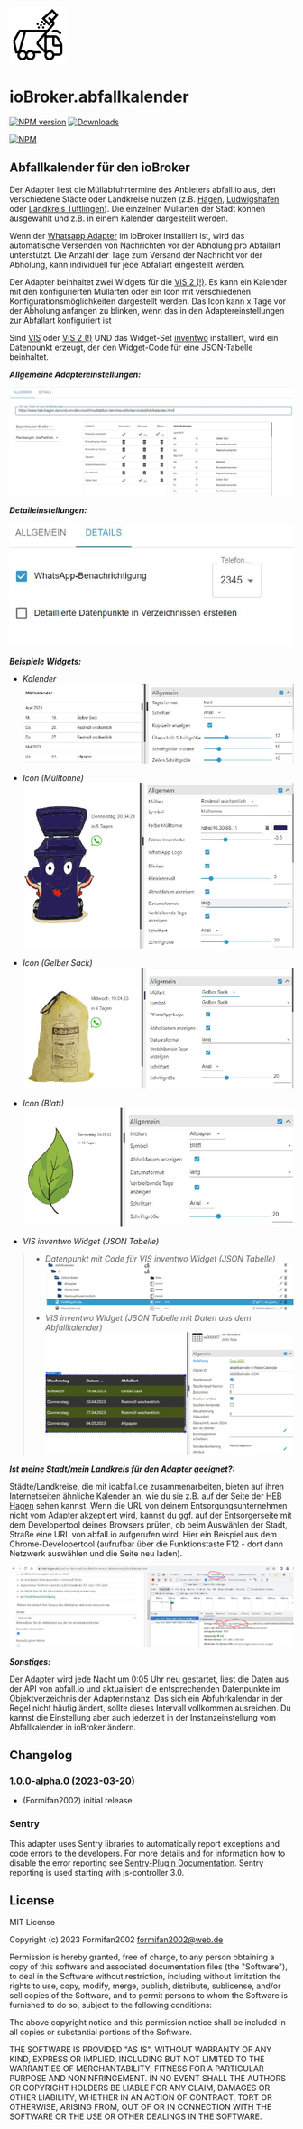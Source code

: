 ![Logo](admin/abfallkalender.png)

# ioBroker.abfallkalender

[![NPM version](https://img.shields.io/npm/v/iobroker.abfallkalender.svg)](https://www.npmjs.com/package/iobroker.abfallkalender)
[![Downloads](https://img.shields.io/npm/dm/iobroker.abfallkalender.svg)](https://www.npmjs.com/package/iobroker.abfallkalender)


[![NPM](https://nodei.co/npm/iobroker.abfallkalender.png?downloads=true)](https://nodei.co/npm/iobroker.abfallkalender/)

## Abfallkalender für den ioBroker

Der Adapter liest die Müllabfuhrtermine des Anbieters abfall.io aus, den verschiedene Städte oder Landkreise nutzen (z.B. [Hagen](https://www.heb-hagen.de/rund-um-den-muell/muellabfuhr-termine-abholservice/abfuhrkalender.html), [Ludwigshafen](https://www.ludwigshafen.de/wirtschaftsstark/wirtschaftsbetrieb-ludwigshafen-wbl/abfall-und-wertstoffe/abfall-und-wertstoffkalender-online) oder [Landkreis Tuttlingen](https://www.abfall-tuttlingen.de/Abfalltermine-APP/)). Die einzelnen Müllarten der Stadt können ausgewählt und z.B. in einem Kalender dargestellt werden. 

Wenn der [Whatsapp Adapter]( https://github.com/ioBroker/ioBroker.whatsapp-cmb) im ioBroker installiert ist, wird das automatische Versenden von Nachrichten vor der Abholung pro Abfallart unterstützt. Die Anzahl der Tage zum Versand der Nachricht vor der Abholung, kann  individuell für jede Abfallart eingestellt werden.

Der Adapter beinhaltet zwei Widgets für die [VIS 2 (!)](https://www.npmjs.com/package/iobroker.vis-2-beta?activeTab=readme). Es kann ein Kalender mit den konfigurierten Müllarten oder ein Icon mit verschiedenen Konfigurationsmöglichkeiten dargestellt werden. Das Icon kann x Tage vor der Abholung anfangen zu blinken, wenn das in den Adaptereinstellungen zur Abfallart konfiguriert ist 

 Sind [VIS](https://github.com/ioBroker/ioBroker.vis) oder [VIS 2 (!)](https://www.npmjs.com/package/iobroker.vis-2-beta?activeTab=readme) UND das Widget-Set [inventwo](https://github.com/inventwo/ioBroker.vis-inventwo) installiert, wird ein Datenpunkt erzeugt, der den Widget-Code für eine JSON-Tabelle beinhaltet.

**_Allgemeine Adaptereinstellungen:_**

![Allgemeine_Einstellungen](./docs/AbfallKalenderConfig1.jpg)

**_Detaileinstellungen:_**

![Detail_Einstellungen](./docs/AbfallKalenderConfig2.jpg)

**_Beispiele Widgets:_** 

- *Kalender*
![Beispiel_Widget_Kalender](./docs/AbfallKalenderWidgetCalendar.jpg)

- *Icon (Mülltonne)*
![Beispiel_Widget_Muelleimer](./docs/AbfallKalenderWidgetTrash1.jpg)

- *Icon (Gelber Sack)*
![Beispiel_Widget_Gelber_Sack](./docs/AbfallKalenderWidgetTrash2.jpg)

- *Icon (Blatt)*
![Beispiel_Widget_Blatt](./docs/AbfallKalenderWidgetTrash3.jpg)

+ *VIS inventwo Widget (JSON Tabelle)*
>- *Datenpunkt mit Code für VIS inventwo Widget (JSON Tabelle)*
![Datenpunkt_Vis_Widget_Code](./docs/DatenpunktVisWidgetCode.jpg)
>- *VIS inventwo Widget (JSON Tabelle mit Daten aus dem Abfallkalender)*
![AbfallKalender_Widget_Json_Table.jpg](./docs/AbfallKalenderWidgetJsonTable.jpg)

**_Ist meine Stadt/mein Landkreis für den Adapter geeignet?:_**

Städte/Landkreise, die mit ioabfall.de zusammenarbeiten, bieten auf ihren Internetseiten ähnliche Kalender an, wie du sie z.B. auf der Seite der [HEB Hagen](https://www.heb-hagen.de/rund-um-den-muell/) sehen kannst. Wenn die URL von deinem Entsorgungsunternehmen nicht vom Adapter akzeptiert wird, kannst du ggf. auf der Entsorgerseite mit dem Developertool deines Browsers prüfen, ob beim Auswählen der Stadt, Straße eine URL von abfall.io aufgerufen wird. Hier ein Beispiel aus dem Chrome-Developertool (aufrufbar über die Funktionstaste F12 - dort dann Netzwerk auswählen und die Seite neu laden).

![AbfallKalender_Widget_Json_Table.jpg](./docs/ChromeDeveloperTool.jpg)

**_Sonstiges:_**

Der Adapter wird jede Nacht um 0:05 Uhr neu gestartet, liest die Daten aus der API von abfall.io und aktualisiert die entsprechenden Datenpunkte im Objektverzeichnis der Adapterinstanz. Das sich ein Abfuhrkalendar in der Regel nicht häufig ändert, sollte dieses Intervall vollkommen ausreichen. Du kannst die Einstellung aber auch jederzeit in der Instanzeinstellung vom Abfallkalender in ioBroker ändern.

## Changelog

<!--
	Placeholder for the next version (at the beginning of the line):
	### **WORK IN PROGRESS**
-->
### 1.0.0-alpha.0 (2023-03-20)

-   (Formifan2002) initial release

### Sentry
This adapter uses Sentry libraries to automatically report exceptions and code errors to the developers. For more details and for information how to disable the error reporting see [Sentry-Plugin Documentation](https://github.com/ioBroker/plugin-sentry#plugin-sentry). Sentry reporting is used starting with js-controller 3.0.

## License

MIT License

Copyright (c) 2023 Formifan2002 <formifan2002@web.de>

Permission is hereby granted, free of charge, to any person obtaining a copy
of this software and associated documentation files (the "Software"), to deal
in the Software without restriction, including without limitation the rights
to use, copy, modify, merge, publish, distribute, sublicense, and/or sell
copies of the Software, and to permit persons to whom the Software is
furnished to do so, subject to the following conditions:

The above copyright notice and this permission notice shall be included in all
copies or substantial portions of the Software.

THE SOFTWARE IS PROVIDED "AS IS", WITHOUT WARRANTY OF ANY KIND, EXPRESS OR
IMPLIED, INCLUDING BUT NOT LIMITED TO THE WARRANTIES OF MERCHANTABILITY,
FITNESS FOR A PARTICULAR PURPOSE AND NONINFRINGEMENT. IN NO EVENT SHALL THE
AUTHORS OR COPYRIGHT HOLDERS BE LIABLE FOR ANY CLAIM, DAMAGES OR OTHER
LIABILITY, WHETHER IN AN ACTION OF CONTRACT, TORT OR OTHERWISE, ARISING FROM,
OUT OF OR IN CONNECTION WITH THE SOFTWARE OR THE USE OR OTHER DEALINGS IN THE
SOFTWARE.
